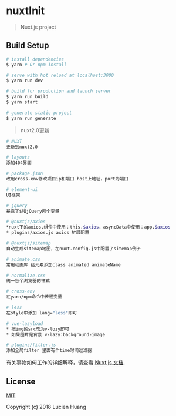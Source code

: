 # nuxtInit

> Nuxt.js project

## Build Setup

``` bash
# install dependencies
$ yarn # Or npm install

# serve with hot reload at localhost:3000
$ yarn run dev

# build for production and launch server
$ yarn run build
$ yarn start

# generate static project
$ yarn run generate
```

> nuxt2.0更新
``` bash
# NUXT
更新到nuxt2.0

# layouts
添加404界面

# package.json
改用cross-env修改项目ip和端口 host上地址，port为端口

# element-ui 
UI框架

# jquery
暴露了$和jQuery两个变量

# @nuxtjs/axios
*nuxt下的axios,组件中使用：this.$axios，asyncData中使用：app.$axios
* plugins/axios.js axios 扩展配置

# @nuxtjs/sitemap 
自动生成sitemap地图，在nuxt.config.js中配置了sitemap例子

# animate.css 
常用动画库 给元素添加class animated animateName

# normalize.css
统一各个浏览器的样式

# cross-env
在yarn/npm命令中传递变量

# less
在style中添加 lang="less"即可

# vue-lazyload
* 把img的src改为v-lozy即可
* 如果图片是背景 v-lazy:background-image

# plugins/filter.js
添加全局filter 里面有个time时间过滤器
```

有关事物如何工作的详细解释，请查看 [Nuxt.js 文档](https://github.com/nuxt/nuxt.js).

## License

[MIT](http://opensource.org/licenses/MIT)

Copyright (c) 2018 Lucien Huang